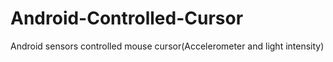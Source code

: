 # Android-Controlled-Cursor
Android sensors controlled mouse cursor(Accelerometer and light intensity)
